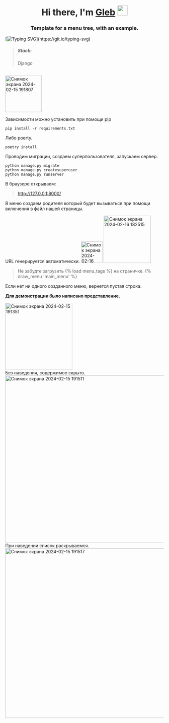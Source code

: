 <h1 align="center">Hi there, I'm <a href="https://gitlab.com/frutez/" target="_blank">Gleb</a>
<img src="https://github.com/blackcater/blackcater/raw/main/images/Hi.gif" height="32"/></h1>
<h3 align="center">Template for a menu tree, with an example.</h3>

[![Typing SVG](https://readme-typing-svg.herokuapp.com?color=%2336BCF7&lines=\(\(\(\(\(:++^_^++:\)\)\)\)\))](https://git.io/typing-svg)

><h5> Stack:</h5>Django
<br>

<img width="116" alt="Снимок экрана 2024-02-15 191807" src="https://github.com/NovaCript/UpTrader/assets/114811823/da464410-c06f-49c8-beae-9608d5a64a36">


Зависимости можно установить при помощи pip

```
pip install -r requirements.txt
```
Либо poerty.
```
poetry install
```

Проводим миграции, создаем суперпользователя, запускаем сервер.
```
python manage.py migrate
python manage.py createsuperuser
python manage.py runserver
```

В браузере открываем:
> http://127.0.0.1:8000/

В меню создаем родителя который будет вызываться при помощи включения в файл нашей страницы.

URL генерируется автоматически. 
<img width="68" alt="Снимок экрана 2024-02-16 182524" src="https://github.com/NovaCript/UpTrader/assets/114811823/f6a800d0-f6d2-47f4-9025-df934bd2d0c8">
<img width="150" alt="Снимок экрана 2024-02-16 182515" src="https://github.com/NovaCript/UpTrader/assets/114811823/738601ee-c1a9-4920-aef6-02b135f6393a">


> Не забудте загрузить {% load menu_tags %} на страничке. {% draw_menu 'main_menu' %}


Если нет ни одного созданного меню, вернется пустая строка.


**Для демонстрации было написано представление.**


<img width="213" alt="Снимок экрана 2024-02-15 191351" src="https://github.com/NovaCript/UpTrader/assets/114811823/3daba4d9-edfc-4a4f-a970-a3e4ac56f061">
<br>
Без наведения, содержимое скрыто.<br>
<img width="532" alt="Снимок экрана 2024-02-15 191511" src="https://github.com/NovaCript/UpTrader/assets/114811823/51faa4b2-0ca6-49d2-9c51-2b6056877a01">
<br>
При наведении список раскрываемся.<br>
<img width="539" alt="Снимок экрана 2024-02-15 191517" src="https://github.com/NovaCript/UpTrader/assets/114811823/a44192e2-1bd5-4d6c-bbbc-2f26ef745ab3">
<br>
